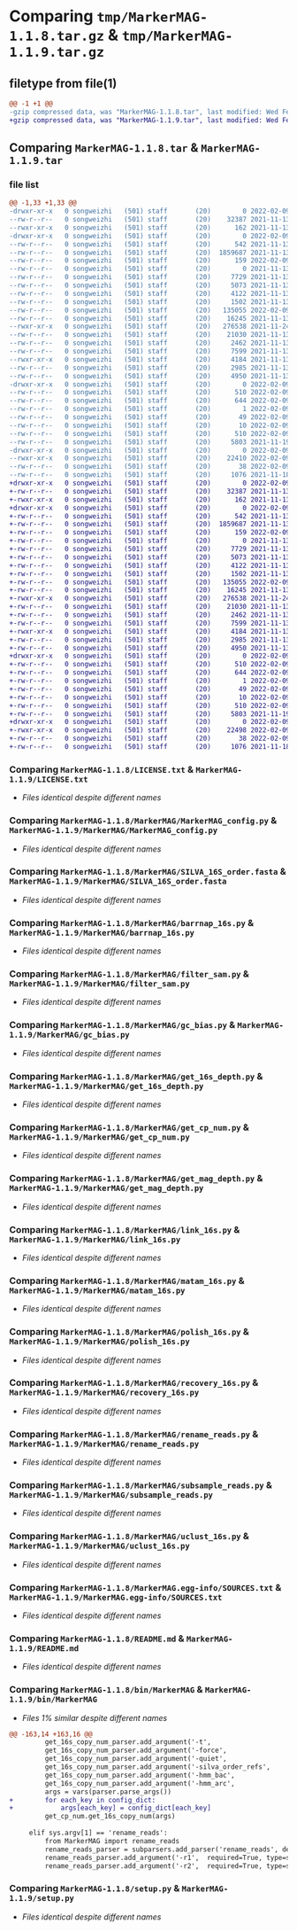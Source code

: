 # Comparing `tmp/MarkerMAG-1.1.8.tar.gz` & `tmp/MarkerMAG-1.1.9.tar.gz`

## filetype from file(1)

```diff
@@ -1 +1 @@
-gzip compressed data, was "MarkerMAG-1.1.8.tar", last modified: Wed Feb  9 05:23:51 2022, max compression
+gzip compressed data, was "MarkerMAG-1.1.9.tar", last modified: Wed Feb  9 05:29:58 2022, max compression
```

## Comparing `MarkerMAG-1.1.8.tar` & `MarkerMAG-1.1.9.tar`

### file list

```diff
@@ -1,33 +1,33 @@
-drwxr-xr-x   0 songweizhi   (501) staff       (20)        0 2022-02-09 05:23:51.585583 MarkerMAG-1.1.8/
--rw-r--r--   0 songweizhi   (501) staff       (20)    32387 2021-11-13 21:38:33.000000 MarkerMAG-1.1.8/LICENSE.txt
--rwxr-xr-x   0 songweizhi   (501) staff       (20)      162 2021-11-13 21:38:33.000000 MarkerMAG-1.1.8/MANIFEST.in
-drwxr-xr-x   0 songweizhi   (501) staff       (20)        0 2022-02-09 05:23:51.584384 MarkerMAG-1.1.8/MarkerMAG/
--rw-r--r--   0 songweizhi   (501) staff       (20)      542 2021-11-13 21:38:33.000000 MarkerMAG-1.1.8/MarkerMAG/MarkerMAG_config.py
--rw-r--r--   0 songweizhi   (501) staff       (20)  1859687 2021-11-13 21:38:33.000000 MarkerMAG-1.1.8/MarkerMAG/SILVA_16S_order.fasta
--rw-r--r--   0 songweizhi   (501) staff       (20)      159 2022-02-09 05:23:51.000000 MarkerMAG-1.1.8/MarkerMAG/VERSION
--rw-r--r--   0 songweizhi   (501) staff       (20)        0 2021-11-13 21:38:33.000000 MarkerMAG-1.1.8/MarkerMAG/__init__.py
--rw-r--r--   0 songweizhi   (501) staff       (20)     7729 2021-11-13 21:38:33.000000 MarkerMAG-1.1.8/MarkerMAG/barrnap_16s.py
--rw-r--r--   0 songweizhi   (501) staff       (20)     5073 2021-11-13 21:38:33.000000 MarkerMAG-1.1.8/MarkerMAG/filter_sam.py
--rw-r--r--   0 songweizhi   (501) staff       (20)     4122 2021-11-13 21:38:33.000000 MarkerMAG-1.1.8/MarkerMAG/gc_bias.py
--rw-r--r--   0 songweizhi   (501) staff       (20)     1502 2021-11-13 21:38:33.000000 MarkerMAG-1.1.8/MarkerMAG/get_16s_depth.py
--rw-r--r--   0 songweizhi   (501) staff       (20)   135055 2022-02-09 05:23:51.000000 MarkerMAG-1.1.8/MarkerMAG/get_cp_num.py
--rw-r--r--   0 songweizhi   (501) staff       (20)    16245 2021-11-13 21:38:33.000000 MarkerMAG-1.1.8/MarkerMAG/get_mag_depth.py
--rwxr-xr-x   0 songweizhi   (501) staff       (20)   276538 2021-11-24 12:38:09.000000 MarkerMAG-1.1.8/MarkerMAG/link_16s.py
--rw-r--r--   0 songweizhi   (501) staff       (20)    21030 2021-11-13 21:38:33.000000 MarkerMAG-1.1.8/MarkerMAG/matam_16s.py
--rw-r--r--   0 songweizhi   (501) staff       (20)     2462 2021-11-13 21:38:33.000000 MarkerMAG-1.1.8/MarkerMAG/polish_16s.py
--rw-r--r--   0 songweizhi   (501) staff       (20)     7599 2021-11-13 21:38:33.000000 MarkerMAG-1.1.8/MarkerMAG/recovery_16s.py
--rwxr-xr-x   0 songweizhi   (501) staff       (20)     4184 2021-11-13 21:38:33.000000 MarkerMAG-1.1.8/MarkerMAG/rename_reads.py
--rw-r--r--   0 songweizhi   (501) staff       (20)     2985 2021-11-13 21:38:33.000000 MarkerMAG-1.1.8/MarkerMAG/subsample_reads.py
--rw-r--r--   0 songweizhi   (501) staff       (20)     4950 2021-11-13 21:38:33.000000 MarkerMAG-1.1.8/MarkerMAG/uclust_16s.py
-drwxr-xr-x   0 songweizhi   (501) staff       (20)        0 2022-02-09 05:23:51.584912 MarkerMAG-1.1.8/MarkerMAG.egg-info/
--rw-r--r--   0 songweizhi   (501) staff       (20)      510 2022-02-09 05:23:51.000000 MarkerMAG-1.1.8/MarkerMAG.egg-info/PKG-INFO
--rw-r--r--   0 songweizhi   (501) staff       (20)      644 2022-02-09 05:23:51.000000 MarkerMAG-1.1.8/MarkerMAG.egg-info/SOURCES.txt
--rw-r--r--   0 songweizhi   (501) staff       (20)        1 2022-02-09 05:23:51.000000 MarkerMAG-1.1.8/MarkerMAG.egg-info/dependency_links.txt
--rw-r--r--   0 songweizhi   (501) staff       (20)       49 2022-02-09 05:23:51.000000 MarkerMAG-1.1.8/MarkerMAG.egg-info/requires.txt
--rw-r--r--   0 songweizhi   (501) staff       (20)       10 2022-02-09 05:23:51.000000 MarkerMAG-1.1.8/MarkerMAG.egg-info/top_level.txt
--rw-r--r--   0 songweizhi   (501) staff       (20)      510 2022-02-09 05:23:51.585448 MarkerMAG-1.1.8/PKG-INFO
--rw-r--r--   0 songweizhi   (501) staff       (20)     5803 2021-11-19 23:39:08.000000 MarkerMAG-1.1.8/README.md
-drwxr-xr-x   0 songweizhi   (501) staff       (20)        0 2022-02-09 05:23:51.584998 MarkerMAG-1.1.8/bin/
--rwxr-xr-x   0 songweizhi   (501) staff       (20)    22410 2022-02-09 04:05:08.000000 MarkerMAG-1.1.8/bin/MarkerMAG
--rw-r--r--   0 songweizhi   (501) staff       (20)       38 2022-02-09 05:23:51.585627 MarkerMAG-1.1.8/setup.cfg
--rw-r--r--   0 songweizhi   (501) staff       (20)     1076 2021-11-18 03:22:15.000000 MarkerMAG-1.1.8/setup.py
+drwxr-xr-x   0 songweizhi   (501) staff       (20)        0 2022-02-09 05:29:58.002015 MarkerMAG-1.1.9/
+-rw-r--r--   0 songweizhi   (501) staff       (20)    32387 2021-11-13 21:38:33.000000 MarkerMAG-1.1.9/LICENSE.txt
+-rwxr-xr-x   0 songweizhi   (501) staff       (20)      162 2021-11-13 21:38:33.000000 MarkerMAG-1.1.9/MANIFEST.in
+drwxr-xr-x   0 songweizhi   (501) staff       (20)        0 2022-02-09 05:29:58.001150 MarkerMAG-1.1.9/MarkerMAG/
+-rw-r--r--   0 songweizhi   (501) staff       (20)      542 2021-11-13 21:38:33.000000 MarkerMAG-1.1.9/MarkerMAG/MarkerMAG_config.py
+-rw-r--r--   0 songweizhi   (501) staff       (20)  1859687 2021-11-13 21:38:33.000000 MarkerMAG-1.1.9/MarkerMAG/SILVA_16S_order.fasta
+-rw-r--r--   0 songweizhi   (501) staff       (20)      159 2022-02-09 05:29:57.000000 MarkerMAG-1.1.9/MarkerMAG/VERSION
+-rw-r--r--   0 songweizhi   (501) staff       (20)        0 2021-11-13 21:38:33.000000 MarkerMAG-1.1.9/MarkerMAG/__init__.py
+-rw-r--r--   0 songweizhi   (501) staff       (20)     7729 2021-11-13 21:38:33.000000 MarkerMAG-1.1.9/MarkerMAG/barrnap_16s.py
+-rw-r--r--   0 songweizhi   (501) staff       (20)     5073 2021-11-13 21:38:33.000000 MarkerMAG-1.1.9/MarkerMAG/filter_sam.py
+-rw-r--r--   0 songweizhi   (501) staff       (20)     4122 2021-11-13 21:38:33.000000 MarkerMAG-1.1.9/MarkerMAG/gc_bias.py
+-rw-r--r--   0 songweizhi   (501) staff       (20)     1502 2021-11-13 21:38:33.000000 MarkerMAG-1.1.9/MarkerMAG/get_16s_depth.py
+-rw-r--r--   0 songweizhi   (501) staff       (20)   135055 2022-02-09 05:23:51.000000 MarkerMAG-1.1.9/MarkerMAG/get_cp_num.py
+-rw-r--r--   0 songweizhi   (501) staff       (20)    16245 2021-11-13 21:38:33.000000 MarkerMAG-1.1.9/MarkerMAG/get_mag_depth.py
+-rwxr-xr-x   0 songweizhi   (501) staff       (20)   276538 2021-11-24 12:38:09.000000 MarkerMAG-1.1.9/MarkerMAG/link_16s.py
+-rw-r--r--   0 songweizhi   (501) staff       (20)    21030 2021-11-13 21:38:33.000000 MarkerMAG-1.1.9/MarkerMAG/matam_16s.py
+-rw-r--r--   0 songweizhi   (501) staff       (20)     2462 2021-11-13 21:38:33.000000 MarkerMAG-1.1.9/MarkerMAG/polish_16s.py
+-rw-r--r--   0 songweizhi   (501) staff       (20)     7599 2021-11-13 21:38:33.000000 MarkerMAG-1.1.9/MarkerMAG/recovery_16s.py
+-rwxr-xr-x   0 songweizhi   (501) staff       (20)     4184 2021-11-13 21:38:33.000000 MarkerMAG-1.1.9/MarkerMAG/rename_reads.py
+-rw-r--r--   0 songweizhi   (501) staff       (20)     2985 2021-11-13 21:38:33.000000 MarkerMAG-1.1.9/MarkerMAG/subsample_reads.py
+-rw-r--r--   0 songweizhi   (501) staff       (20)     4950 2021-11-13 21:38:33.000000 MarkerMAG-1.1.9/MarkerMAG/uclust_16s.py
+drwxr-xr-x   0 songweizhi   (501) staff       (20)        0 2022-02-09 05:29:58.001649 MarkerMAG-1.1.9/MarkerMAG.egg-info/
+-rw-r--r--   0 songweizhi   (501) staff       (20)      510 2022-02-09 05:29:57.000000 MarkerMAG-1.1.9/MarkerMAG.egg-info/PKG-INFO
+-rw-r--r--   0 songweizhi   (501) staff       (20)      644 2022-02-09 05:29:57.000000 MarkerMAG-1.1.9/MarkerMAG.egg-info/SOURCES.txt
+-rw-r--r--   0 songweizhi   (501) staff       (20)        1 2022-02-09 05:29:57.000000 MarkerMAG-1.1.9/MarkerMAG.egg-info/dependency_links.txt
+-rw-r--r--   0 songweizhi   (501) staff       (20)       49 2022-02-09 05:29:57.000000 MarkerMAG-1.1.9/MarkerMAG.egg-info/requires.txt
+-rw-r--r--   0 songweizhi   (501) staff       (20)       10 2022-02-09 05:29:57.000000 MarkerMAG-1.1.9/MarkerMAG.egg-info/top_level.txt
+-rw-r--r--   0 songweizhi   (501) staff       (20)      510 2022-02-09 05:29:58.001894 MarkerMAG-1.1.9/PKG-INFO
+-rw-r--r--   0 songweizhi   (501) staff       (20)     5803 2021-11-19 23:39:08.000000 MarkerMAG-1.1.9/README.md
+drwxr-xr-x   0 songweizhi   (501) staff       (20)        0 2022-02-09 05:29:58.001738 MarkerMAG-1.1.9/bin/
+-rwxr-xr-x   0 songweizhi   (501) staff       (20)    22498 2022-02-09 05:29:35.000000 MarkerMAG-1.1.9/bin/MarkerMAG
+-rw-r--r--   0 songweizhi   (501) staff       (20)       38 2022-02-09 05:29:58.002054 MarkerMAG-1.1.9/setup.cfg
+-rw-r--r--   0 songweizhi   (501) staff       (20)     1076 2021-11-18 03:22:15.000000 MarkerMAG-1.1.9/setup.py
```

### Comparing `MarkerMAG-1.1.8/LICENSE.txt` & `MarkerMAG-1.1.9/LICENSE.txt`

 * *Files identical despite different names*

### Comparing `MarkerMAG-1.1.8/MarkerMAG/MarkerMAG_config.py` & `MarkerMAG-1.1.9/MarkerMAG/MarkerMAG_config.py`

 * *Files identical despite different names*

### Comparing `MarkerMAG-1.1.8/MarkerMAG/SILVA_16S_order.fasta` & `MarkerMAG-1.1.9/MarkerMAG/SILVA_16S_order.fasta`

 * *Files identical despite different names*

### Comparing `MarkerMAG-1.1.8/MarkerMAG/barrnap_16s.py` & `MarkerMAG-1.1.9/MarkerMAG/barrnap_16s.py`

 * *Files identical despite different names*

### Comparing `MarkerMAG-1.1.8/MarkerMAG/filter_sam.py` & `MarkerMAG-1.1.9/MarkerMAG/filter_sam.py`

 * *Files identical despite different names*

### Comparing `MarkerMAG-1.1.8/MarkerMAG/gc_bias.py` & `MarkerMAG-1.1.9/MarkerMAG/gc_bias.py`

 * *Files identical despite different names*

### Comparing `MarkerMAG-1.1.8/MarkerMAG/get_16s_depth.py` & `MarkerMAG-1.1.9/MarkerMAG/get_16s_depth.py`

 * *Files identical despite different names*

### Comparing `MarkerMAG-1.1.8/MarkerMAG/get_cp_num.py` & `MarkerMAG-1.1.9/MarkerMAG/get_cp_num.py`

 * *Files identical despite different names*

### Comparing `MarkerMAG-1.1.8/MarkerMAG/get_mag_depth.py` & `MarkerMAG-1.1.9/MarkerMAG/get_mag_depth.py`

 * *Files identical despite different names*

### Comparing `MarkerMAG-1.1.8/MarkerMAG/link_16s.py` & `MarkerMAG-1.1.9/MarkerMAG/link_16s.py`

 * *Files identical despite different names*

### Comparing `MarkerMAG-1.1.8/MarkerMAG/matam_16s.py` & `MarkerMAG-1.1.9/MarkerMAG/matam_16s.py`

 * *Files identical despite different names*

### Comparing `MarkerMAG-1.1.8/MarkerMAG/polish_16s.py` & `MarkerMAG-1.1.9/MarkerMAG/polish_16s.py`

 * *Files identical despite different names*

### Comparing `MarkerMAG-1.1.8/MarkerMAG/recovery_16s.py` & `MarkerMAG-1.1.9/MarkerMAG/recovery_16s.py`

 * *Files identical despite different names*

### Comparing `MarkerMAG-1.1.8/MarkerMAG/rename_reads.py` & `MarkerMAG-1.1.9/MarkerMAG/rename_reads.py`

 * *Files identical despite different names*

### Comparing `MarkerMAG-1.1.8/MarkerMAG/subsample_reads.py` & `MarkerMAG-1.1.9/MarkerMAG/subsample_reads.py`

 * *Files identical despite different names*

### Comparing `MarkerMAG-1.1.8/MarkerMAG/uclust_16s.py` & `MarkerMAG-1.1.9/MarkerMAG/uclust_16s.py`

 * *Files identical despite different names*

### Comparing `MarkerMAG-1.1.8/MarkerMAG.egg-info/SOURCES.txt` & `MarkerMAG-1.1.9/MarkerMAG.egg-info/SOURCES.txt`

 * *Files identical despite different names*

### Comparing `MarkerMAG-1.1.8/README.md` & `MarkerMAG-1.1.9/README.md`

 * *Files identical despite different names*

### Comparing `MarkerMAG-1.1.8/bin/MarkerMAG` & `MarkerMAG-1.1.9/bin/MarkerMAG`

 * *Files 1% similar despite different names*

```diff
@@ -163,14 +163,16 @@
         get_16s_copy_num_parser.add_argument('-t',                      required=False, type=int, default=1,                    help='number of threads')
         get_16s_copy_num_parser.add_argument('-force',                  required=False, action="store_true",                    help='Force overwrite existing results')
         get_16s_copy_num_parser.add_argument('-quiet',                  required=False, action="store_true",                    help='Not report progress')
         get_16s_copy_num_parser.add_argument('-silva_order_refs',       required=False,                                         help='subsampled SILVA 16S sequences (order level)')
         get_16s_copy_num_parser.add_argument('-hmm_bac',                required=False,                                         help='vxtractor hmm_bac folder')
         get_16s_copy_num_parser.add_argument('-hmm_arc',                required=False,                                         help='vxtractor hmm_arc folder')
         args = vars(parser.parse_args())
+        for each_key in config_dict:
+            args[each_key] = config_dict[each_key]
         get_cp_num.get_16s_copy_num(args)
 
     elif sys.argv[1] == 'rename_reads':
         from MarkerMAG import rename_reads
         rename_reads_parser = subparsers.add_parser('rename_reads', description='Rename reads', usage=rename_reads.rename_reads_usage)
         rename_reads_parser.add_argument('-r1',  required=True, type=str,               help='forward reads, fasta format')
         rename_reads_parser.add_argument('-r2',  required=True, type=str,               help='reverse reads, fasta format')
```

### Comparing `MarkerMAG-1.1.8/setup.py` & `MarkerMAG-1.1.9/setup.py`

 * *Files identical despite different names*

